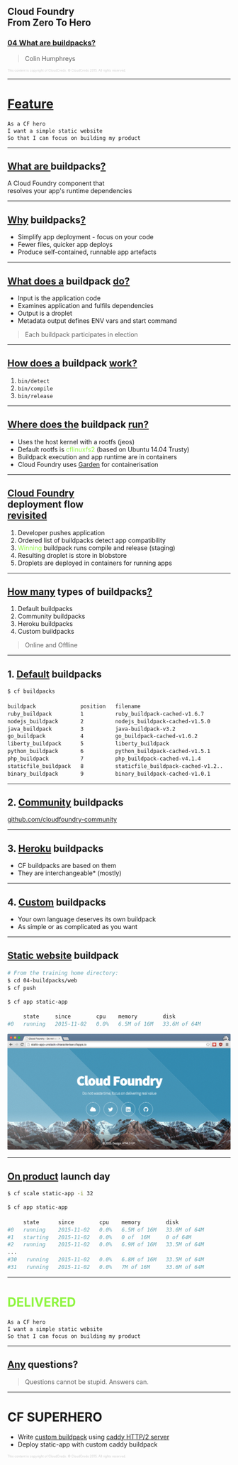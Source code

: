 ## Cloud Foundry <br />From Zero To Hero
### [04 What are buildpacks?](#/0)

> Colin Humphreys

<p style="font-size: 50%; opacity: 0.2;">
  This content is copyright of CloudCredo. &copy; CloudCredo 2015. All rights reserved.
</p>

---

# [Feature](#/1)

```nohighlight
As a CF hero
I want a simple static website
So that I can focus on building my product
```

---

## [What are ](#/2) buildpacks[?](#/2)

A Cloud Foundry component that <br />resolves your app's runtime dependencies

---

## [Why](#/3) buildpacks[?](#/3)

  * Simplify app deployment - focus on your code
  * Fewer files, quicker app deploys
  * Produce self-contained, runnable app artefacts

---

## [What does a](#/4) buildpack [do?](#/4)

  * Input is the application code
  * Examines application and fulfils dependencies
  * Output is a droplet
  * Metadata output defines ENV vars and start command

> Each buildpack participates in election

---

## [How does a](#/5) buildpack [work?](#/5)

  1. `bin/detect`
  1. `bin/compile`
  1. `bin/release`

---

## [Where does the](#/6) buildpack [run?](#/6)

  * Uses the host kernel with a rootfs (jeos)
  * Default rootfs is <span style="color: #8FF541;">cflinuxfs2</span> (based on Ubuntu 14.04 Trusty)
  * Buildpack execution and app runtime are in containers
  * Cloud Foundry uses [Garden](https://github.com/cloudfoundry-incubator/garden) for containerisation

---

## [Cloud Foundry](#/7) <br />deployment flow <br />[revisited](#/7)

  1. Developer pushes application
  1. Ordered list of buildpacks detect app compatibility
  1. <span style="color: #8FF541;">Winning</span> buildpack runs compile and release (staging)
  1. Resulting droplet is store in blobstore
  1. Droplets are deployed in containers for running apps

---

## [How many](#/8) types of buildpacks[?](#/8)

  1. Default buildpacks
  1. Community buildpacks
  1. Heroku buildpacks
  1. Custom buildpacks

> Online and Offline

---

## 1. [Default](#/9) buildpacks

```bash
$ cf buildpacks

buildpack              position   filename
ruby_buildpack         1          ruby_buildpack-cached-v1.6.7
nodejs_buildpack       2          nodejs_buildpack-cached-v1.5.0
java_buildpack         3          java-buildpack-v3.2
go_buildpack           4          go_buildpack-cached-v1.6.2
liberty_buildpack      5          liberty_buildpack
python_buildpack       6          python_buildpack-cached-v1.5.1
php_buildpack          7          php_buildpack-cached-v4.1.4
staticfile_buildpack   8          staticfile_buildpack-cached-v1.2..
binary_buildpack       9          binary_buildpack-cached-v1.0.1
```

---

## 2. [Community](#/10) buildpacks

[github.com/cloudfoundry-community](https://github.com/cloudfoundry-community/cf-docs-contrib/wiki/Buildpacks)

---

## 3. [Heroku](#/11) buildpacks

  * CF buildpacks are based on them
  * They are interchangeable* (mostly)

---

## 4. [Custom](#/12) buildpacks

  * Your own language deserves its own buildpack
  * As simple or as complicated as you want

---

## [Static website](#/13) buildpack

```bash
# From the training home directory:
$ cd 04-buildpacks/web
$ cf push
```

```bash
$ cf app static-app

     state     since        cpu    memory        disk
#0   running   2015-11-02   0.0%   6.5M of 16M   33.6M of 64M
```

<img src="images/index.png" style="background:none; border:none; box-shadow:none;" />

---

## [On product](#/14) launch day

```bash
$ cf scale static-app -i 32
```

```bash
$ cf app static-app

     state      since        cpu    memory        disk
#0   running    2015-11-02   0.0%   6.5M of 16M   33.6M of 64M
#1   starting   2015-11-02   0.0%   0 of  16M     0 of 64M
#2   running    2015-11-02   0.0%   6.9M of 16M   33.5M of 64M
...
#30   running   2015-11-02   0.0%   6.8M of 16M   33.5M of 64M
#31   running   2015-11-02   0.0%   7M of 16M     33.6M of 64M
```

---

# <span style="color: #8FF541;">DELIVERED</span>

```nohighlight
As a CF hero
I want a simple static website
So that I can focus on building my product
```

---

## [Any](#/16) questions?

> Questions cannot be stupid. Answers can.

---

# CF SUPERHERO

  * Write [custom buildpack](https://docs.cloudfoundry.org/buildpacks/custom.html) using [caddy HTTP/2 server](https://caddyserver.com/)
  * Deploy static-app with custom caddy buildpack

<p style="font-size: 50%; opacity: 0.2;">
  This content is copyright of CloudCredo. &copy; CloudCredo 2015. All rights reserved.
</p>
